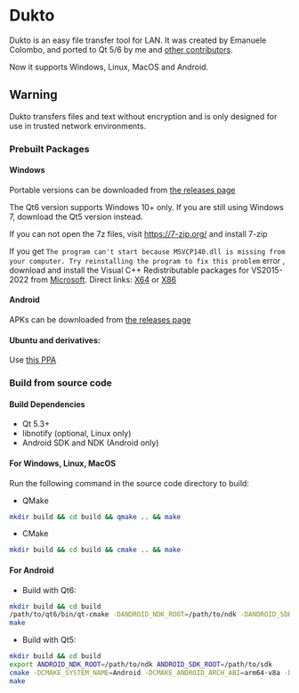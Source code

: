 # Dukto

Dukto is an easy file transfer tool for LAN. It was created by Emanuele Colombo, and ported to Qt 5/6 by me and [other contributors](https://github.com/xuzhen/dukto-qt5/graphs/contributors).

Now it supports Windows, Linux, MacOS and Android.

## Warning
Dukto transfers files and text without encryption and is only designed for use in trusted network environments.

### Prebuilt Packages

#### Windows
Portable versions can be downloaded from [the releases page](https://github.com/xuzhen/dukto-qt5/releases)

The Qt6 version supports Windows 10+ only. If you are still using Windows 7, download the Qt5 version instead.

If you can not open the 7z files, visit https://7-zip.org/ and install 7-zip

If you get `The program can't start because MSVCP140.dll is missing from your computer. Try reinstalling the program to fix this problem` error , download and install the Visual C++ Redistributable packages for VS2015-2022 from [Microsoft](https://learn.microsoft.com/en-US/cpp/windows/latest-supported-vc-redist#visual-studio-2015-2017-2019-and-2022). 
Direct links: [X64](https://aka.ms/vs/17/release/vc_redist.x64.exe) or [X86](https://aka.ms/vs/17/release/vc_redist.x86.exe)


#### Android
APKs can be downloaded from [the releases page](https://github.com/xuzhen/dukto-qt5/releases)

#### Ubuntu and derivatives:
Use [this PPA](https://launchpad.net/~xuzhen666/+archive/ubuntu/dukto) 

### Build from source code


#### Build Dependencies

* Qt 5.3+
* libnotify (optional, Linux only)
* Android SDK and NDK (Android only)

#### For Windows, Linux, MacOS

Run the following command in the source code directory to build:

* QMake 
```sh
mkdir build && cd build && qmake .. && make
```

* CMake 
```sh
mkdir build && cd build && cmake .. && make
```

#### For Android

* Build with Qt6:
```sh
mkdir build && cd build
/path/to/qt6/bin/qt-cmake -DANDROID_NDK_ROOT=/path/to/ndk -DANDROID_SDK_ROOT=/path/to/sdk ..
make
```

* Build with Qt5:
```sh
mkdir build && cd build
export ANDROID_NDK_ROOT=/path/to/ndk ANDROID_SDK_ROOT=/path/to/sdk
cmake -DCMAKE_SYSTEM_NAME=Android -DCMAKE_ANDROID_ARCH_ABI=arm64-v8a -DQT_CMAKE_ROOT=/path/to/qt/cmake ..
make
```
